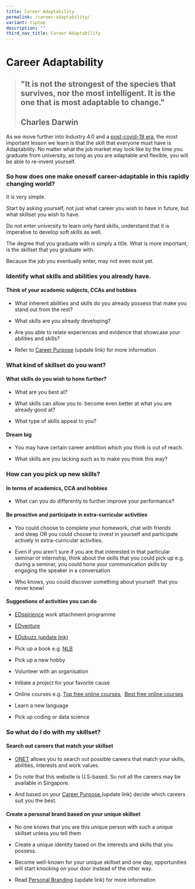 ```yaml
---
title: Career Adaptability
permalink: /career-adaptability/
variant: tiptap
description: ""
third_nav_title: Career Adaptability
---
```

<h1>Career Adaptability</h1>
<blockquote>
<h2>"It is not the strongest of the species that survives, nor the most intelligent. It is the one that is most adaptable to change."</h2>
<h2><strong>Charles Darwin</strong></h2>
</blockquote>
<p>As we move further into Industry 4.0 and a <a href="https://www.forbes.com/sites/bernardmarr/2020/04/17/8-job-skills-to-succeed-in-a-post-coronavirus-world/#7860eb9c2096" class="wixui-rich-text__text" rel="noopener noreferrer nofollow" target="_blank"><u>post-covid-19 era</u></a>,
the most important lesson we learn is that the&nbsp;skill that everyone
must have is Adaptability. No matter what the job market may look like
by the time you graduate from university, as long as you are adaptable
and flexible, you will be able to re-invent yourself.</p>
<h3>So how does one make oneself career-adaptable in this rapidly changing world?&nbsp;</h3>
<p>It is very simple.</p>
<p>Start by asking&nbsp;yourself, not just what career you wish to have in
future, but what skillset you wish to have.</p>
<p>Do not enter university to learn only&nbsp;hard skills, understand that
it is imperative to develop soft skills as well.</p>
<p>The degree that you graduate with is simply&nbsp;a title. What is more
important, is the skillset that you graduate&nbsp;with.</p>
<p>Because the job you eventually enter, may not even exist yet.</p>
<h3>Identify what skills and abilities you already have.</h3>
<h4>Think of your academic subjects, CCAs and hobbies</h4>
<ul>
<li>
<p>What inherent abilities and skills do you already possess that make&nbsp;you
stand out from the rest?</p>
</li>
<li>
<p>What skills are you already developing?</p>
</li>
<li>
<p>Are you able to relate experiences and evidence that showcase your abilities
and skills?</p>
</li>
<li>
<p>Refer to <a href="career-purpose" class="wixui-rich-text__text" rel="noopener noreferrer nofollow" target="_self"><u>Career Purpose</u></a> (update link) for more information</p>
</li>
</ul>
<h3>What kind of skillset do you want?</h3>
<h4>What skills do you wish to hone further?</h4>
<ul>
<li>
<p>What are you best at?</p>
</li>
<li>
<p>What skills can allow you to&nbsp; become even better at what you are
already good at?</p>
</li>
<li>
<p>What type of skills appeal to you?</p>
</li>
</ul>
<h4>Dream big</h4>
<ul>
<li>
<p>You may have certain career ambition which you think is out of reach.</p>
</li>
<li>
<p>What skills are you lacking such as to make you think this way?</p>
</li>
</ul>
<h3>How can you pick up new skills?</h3>
<h4>In terms of academics, CCA and hobbies​</h4>
<ul>
<li>
<p>What can you do differently to further improve your performance?</p>
</li>
</ul>
<h4>Be proactive and participate in extra-curricular activities</h4>
<ul>
<li>
<p>You could choose to complete your homework, chat with friends and&nbsp;sleep&nbsp;OR&nbsp;you
could choose to invest in yourself and participate actively in extra-curricular
activities.</p>
</li>
<li>
<p>Even if you aren't sure if you are that interested in that particular
seminar or internship, think about the skills that you could pick up e.g.
during a&nbsp;seminar, you could hone your communication skills by engaging
the speaker&nbsp;in a conversation</p>
</li>
<li>
<p>Who knows, you could discover something about yourself&nbsp; that you
never knew!</p>
</li>
</ul>
<h4>Suggestions of activities you can do</h4>
<ul>
<li>
<p><a href="https://ecg.nanyangjc.moe.edu.sg/applying-for-edspirience/" class="wixui-rich-text__text" rel="noopener noreferrer nofollow" target="_self"><u>EDspirience</u></a> work
attachment programme</p>
</li>
<li>
<p><a href="https://ecg.nanyangjc.moe.edu.sg/edventure/" class="wixui-rich-text__text" rel="noopener noreferrer nofollow" target="_self"><u>EDventure</u></a>
</p>
</li>
<li>
<p><a href="edubuzz" class="wixui-rich-text__text" rel="noopener noreferrer nofollow" target="_self"><u>EDubuzz (update link)</u></a>
</p>
</li>
<li>
<p>Pick up a book e.g. <a href="https://eresources.nlb.gov.sg/main" class="wixui-rich-text__text" rel="noopener noreferrer nofollow" target="_blank"><u>NLB</u></a>
</p>
</li>
<li>
<p>Pick up a new hobby</p>
</li>
<li>
<p>Volunteer with an organisation</p>
</li>
<li>
<p>Initiate a project for your favorite cause</p>
</li>
<li>
<p>Online courses e.g. <a href="https://www.classcentral.com/collection/top-free-online-courses" class="wixui-rich-text__text" rel="noopener noreferrer nofollow" target="_blank"><u>Top free online courses</u></a>,&nbsp;
<a href="https://mashable.com/article/best-free-online-courses-and-classes/" class="wixui-rich-text__text" rel="noopener noreferrer nofollow" target="_blank"><u>Best free online&nbsp;courses</u>
</a>
</p>
</li>
<li>
<p>Learn a new language</p>
</li>
<li>
<p>Pick up coding or data science</p>
</li>
</ul>
<h3>So what do I do with my skillset?</h3>
<h4>Search out careers that match your skillset​</h4>
<ul>
<li>
<p><a href="https://www.onetonline.org/find/descriptor/browse" class="wixui-rich-text__text" rel="noopener noreferrer nofollow" target="_blank"><u>ONET</u></a> allows
you to search out possible careers that match&nbsp;your skills, abilities,
interests and work values.</p>
</li>
</ul>
<ul>
<li>
<p>Do note that this website is U.S-based. So not all the careers may be
available in Singapore.</p>
</li>
<li>
<p>And based on your&nbsp;<a href="https://www.nyjcecg.com/your-career-purpose" class="wixui-rich-text__text" rel="noopener noreferrer nofollow" target="_self"><u>Career Purpose</u></a>,(update
link) decide which careers suit you the best.</p>
</li>
</ul>
<h4>Create a&nbsp;personal brand based on your unique skillset</h4>
<ul>
<li>
<p>No one knows that you are this unique person with such a unique skillset
unless you tell them</p>
</li>
<li>
<p>Create a unique identity based on the interests and skills that you possess.</p>
</li>
<li>
<p>Become well-known for your unique skillset and one day, opportunities
will start knocking on your door instead of the other way.</p>
</li>
<li>
<p>Read <a href="https://www.nyjcecg.com/personal-branding" class="wixui-rich-text__text" rel="noopener noreferrer nofollow" target="_self"><u>Personal Branding</u></a> (update
link) for more information</p>
</li>
</ul>
<p></p>